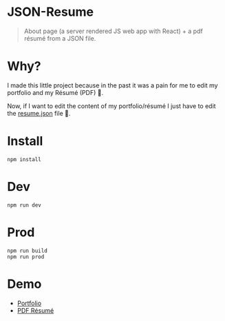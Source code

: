 JSON-Resume
===========

> About page (a server rendered JS web app with React) + a pdf résumé from a JSON file.

# Why?

I made this little project because in the past it was a pain for me to edit my portfolio and my Résumé (PDF) :no_good:.

Now, if I want to edit the content of my portfolio/résumé I just have to edit the  [resume.json](https://github.com/ababol/JSON-Resume/blob/master/resume.json) file :tada:.

# Install

```
npm install
```

# Dev

```
npm run dev
```

# Prod

```
npm run build
npm run prod
```

# Demo

* [Portfolio](http://babol.io)
* [PDF Résumé](http://babol.io/static/cv/arnaud_babol_en.pdf)
